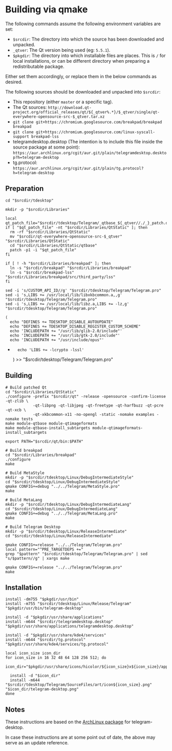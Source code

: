 Building via qmake
==================

The following commands assume the following environment variables are set:

 * `$srcdir`: The directory into which the source has been downloaded and
   unpacked.
 * `_qtver`: The Qt version being used (eg: `5.5.1`).
 * `$pkgdir`: The directory into which installable files are places. This is
   `/` for local installations, or can be different directory when preparing a
   redistributable package.

Either set them accordingly, or replace them in the below commands as desired.

The following sources should be downloaded and unpacked into `$srcdir`:

  * This repository (either `master` or a specific tag).
  * The Qt sources: `http://download.qt-project.org/official_releases/qt/${_qtver%.*}/$_qtver/single/qt-everywhere-opensource-src-$_qtver.tar.xz`
  * `git clone git+https://chromium.googlesource.com/breakpad/breakpad breakpad`
  * `git clone git+https://chromium.googlesource.com/linux-syscall-support breakpad-lss`
  * telegramdesktop.desktop (The intention is to include this file inside the
    source package at some point):
    `https://aur.archlinux.org/cgit/aur.git/plain/telegramdesktop.desktop?h=telegram-desktop`
  * tg.protocol: `https://aur.archlinux.org/cgit/aur.git/plain/tg.protocol?h=telegram-desktop`

Preparation
-----------

    cd "$srcdir/tdesktop"
    
    mkdir -p "$srcdir/Libraries"
    
    local qt_patch_file="$srcdir/tdesktop/Telegram/_qtbase_${_qtver//./_}_patch.diff"
    if [ "$qt_patch_file" -nt "$srcdir/Libraries/QtStatic" ]; then
      rm -rf "$srcdir/Libraries/QtStatic"
      mv "$srcdir/qt-everywhere-opensource-src-$_qtver" "$srcdir/Libraries/QtStatic"
      cd "$srcdir/Libraries/QtStatic/qtbase"
      patch -p1 -i "$qt_patch_file"
    fi
    
    if [ ! -h "$srcdir/Libraries/breakpad" ]; then
      ln -s "$srcdir/breakpad" "$srcdir/Libraries/breakpad"
      ln -s "$srcdir/breakpad-lss" "$srcdir/Libraries/breakpad/src/third_party/lss"
    fi
    
    sed -i 's/CUSTOM_API_ID//g' "$srcdir/tdesktop/Telegram/Telegram.pro"
    sed -i 's,LIBS += /usr/local/lib/libxkbcommon.a,,g' "$srcdir/tdesktop/Telegram/Telegram.pro"
    sed -i 's,LIBS += /usr/local/lib/libz.a,LIBS += -lz,g' "$srcdir/tdesktop/Telegram/Telegram.pro"
    
    (
      echo "DEFINES += TDESKTOP_DISABLE_AUTOUPDATE"
      echo "DEFINES += TDESKTOP_DISABLE_REGISTER_CUSTOM_SCHEME"
      echo 'INCLUDEPATH += "/usr/lib/glib-2.0/include"'
      echo 'INCLUDEPATH += "/usr/lib/gtk-2.0/include"'
      echo 'INCLUDEPATH += "/usr/include/opus"'
+		echo 'LIBS += -lcrypto -lssl'
    ) >> "$srcdir/tdesktop/Telegram/Telegram.pro"

Building
--------


    # Build patched Qt
    cd "$srcdir/Libraries/QtStatic"
    ./configure -prefix "$srcdir/qt" -release -opensource -confirm-license -qt-zlib \
                -qt-libpng -qt-libjpeg -qt-freetype -qt-harfbuzz -qt-pcre -qt-xcb \
                -qt-xkbcommon-x11 -no-opengl -static -nomake examples -nomake tests
    make module-qtbase module-qtimageformats
    make module-qtbase-install_subtargets module-qtimageformats-install_subtargets
    
    export PATH="$srcdir/qt/bin:$PATH"
    
    # Build breakpad
    cd "$srcdir/Libraries/breakpad"
    ./configure
    make
    
    # Build MetaStyle
    mkdir -p "$srcdir/tdesktop/Linux/DebugIntermediateStyle"
    cd "$srcdir/tdesktop/Linux/DebugIntermediateStyle"
    qmake CONFIG+=debug "../../Telegram/MetaStyle.pro"
    make
    
    # Build MetaLang
    mkdir -p "$srcdir/tdesktop/Linux/DebugIntermediateLang"
    cd "$srcdir/tdesktop/Linux/DebugIntermediateLang"
    qmake CONFIG+=debug "../../Telegram/MetaLang.pro"
    make
    
    # Build Telegram Desktop
    mkdir -p "$srcdir/tdesktop/Linux/ReleaseIntermediate"
    cd "$srcdir/tdesktop/Linux/ReleaseIntermediate"
    
    qmake CONFIG+=release "../../Telegram/Telegram.pro"
    local pattern="^PRE_TARGETDEPS +="
    grep "$pattern" "$srcdir/tdesktop/Telegram/Telegram.pro" | sed "s/$pattern//g" | xargs make
    
    qmake CONFIG+=release "../../Telegram/Telegram.pro"
    make

Installation
------------


    install -dm755 "$pkgdir/usr/bin"
    install -m755 "$srcdir/tdesktop/Linux/Release/Telegram" "$pkgdir/usr/bin/telegram-desktop"
    
    install -d "$pkgdir/usr/share/applications"
    install -m644 "$srcdir/telegramdesktop.desktop" "$pkgdir/usr/share/applications/telegramdesktop.desktop"
    
    install -d "$pkgdir/usr/share/kde4/services"
    install -m644 "$srcdir/tg.protocol" "$pkgdir/usr/share/kde4/services/tg.protocol"
    
    local icon_size icon_dir
    for icon_size in 16 32 48 64 128 256 512; do
      icon_dir="$pkgdir/usr/share/icons/hicolor/${icon_size}x${icon_size}/apps"
      
      install -d "$icon_dir"
      install -m644 "$srcdir/tdesktop/Telegram/SourceFiles/art/icon${icon_size}.png" "$icon_dir/telegram-desktop.png"
    done

Notes
-----

These instructions are based on the [ArchLinux package][arch-package] for
telegram-desktop.

In case these instructions are at some point out of date, the above may serve
as an update reference.

[arch-package]: https://aur.archlinux.org/packages/telegram-desktop/
